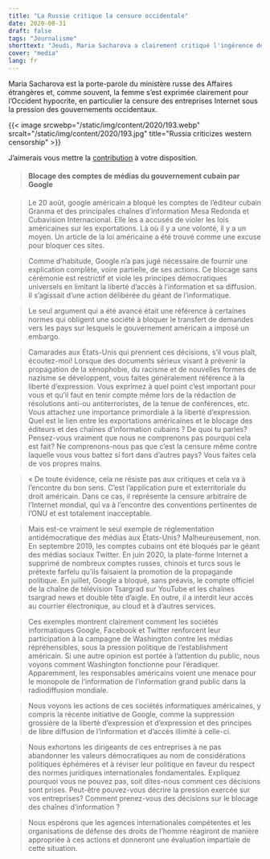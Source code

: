 ```yaml
---
title: "La Russie critique la censure occidentale"
date: 2020-08-31
draft: false
tags: "Journalisme"
shorttext: "Jeudi, Maria Sacharova a clairement critiqué l'ingérence des entreprises occidentales dans la libre opinion."
cover: "media"
lang: fr
---
```


Maria Sacharova est la porte-parole du ministère russe des Affaires étrangères et, comme souvent, la femme s’est exprimée clairement pour l’Occident hypocrite, en particulier la censure des entreprises Internet sous la pression des gouvernements occidentaux.

{{< image srcwebp="/static/img/content/2020/193.webp" srcalt="/static/img/content/2020/193.jpg" title="Russia criticizes western censorship" >}}

J’aimerais vous mettre la [contribution](https://www.mid.ru/ru/foreign_policy/news/-/asset_publisher/cKNonkJE02Bw/content/id/4302496#10 "Брифинг официального представителя МИД России М.В.Захаровой, Москва, 27 августа 2020 года") à votre disposition.

> #### Blocage des comptes de médias du gouvernement cubain par Google

> Le 20 août, google américain a bloqué les comptes de l’éditeur cubain Granma et des principales chaînes d’information Mesa Redonda et Cubavision Internacional. Elle les a accusés de violer les lois américaines sur les exportations. Là où il y a une volonté, il y a un moyen. Un article de la loi américaine a été trouvé comme une excuse pour bloquer ces sites.

> Comme d’habitude, Google n’a pas jugé nécessaire de fournir une explication complète, voire partielle, de ses actions. Ce blocage sans cérémonie est restrictif et viole les principes démocratiques universels en limitant la liberté d’accès à l’information et sa diffusion. Il s’agissait d’une action délibérée du géant de l’informatique.

> Le seul argument qui a été avancé était une référence à certaines normes qui obligent une société à bloquer le transfert de demandes vers les pays sur lesquels le gouvernement américain a imposé un embargo.

> Camarades aux États-Unis qui prennent ces décisions, s’il vous plaît, écoutez-moi! Lorsque des documents sérieux visant à prévenir la propagation de la xénophobie, du racisme et de nouvelles formes de nazisme se développent, vous faites généralement référence à la liberté d’expression. Vous exprimez à quel point c’est important pour vous et qu’il faut en tenir compte même lors de la rédaction de résolutions anti-ou antiterroristes, de la tenue de conférences, etc. Vous attachez une importance primordiale à la liberté d’expression. Quel est le lien entre les exportations américaines et le blocage des éditeurs et des chaînes d’information cubains ? De quoi tu parles? Pensez-vous vraiment que nous ne comprenons pas pourquoi cela est fait? Ne comprenons-nous pas que c’est la censure même contre laquelle vous vous battez si fort dans d’autres pays? Vous faites cela de vos propres mains.

> « De toute évidence, cela ne résiste pas aux critiques et cela va à l’encontre du bon sens. C’est l’application pure et exterritoriale du droit américain. Dans ce cas, il représente la censure arbitraire de l’Internet mondial, qui va à l’encontre des conventions pertinentes de l’ONU et est totalement inacceptable.

> Mais est-ce vraiment le seul exemple de réglementation antidémocratique des médias aux États-Unis? Malheureusement, non. En septembre 2019, les comptes cubains ont été bloqués par le géant des médias sociaux Twitter. En juin 2020, la plate-forme Internet a supprimé de nombreux comptes russes, chinois et turcs sous le prétexte farfelu qu’ils faisaient la promotion de la propagande politique. En juillet, Google a bloqué, sans préavis, le compte officiel de la chaîne de télévision Tsargrad sur YouTube et les chaînes tsargrad news et double tête d’aigle. En outre, il a interdit leur accès au courrier électronique, au cloud et à d’autres services.

> Ces exemples montrent clairement comment les sociétés informatiques Google, Facebook et Twitter renforcent leur participation à la campagne de Washington contre les médias répréhensibles, sous la pression politique de l’establishment américain. Si une autre opinion est portée à l’attention du public, nous voyons comment Washington fonctionne pour l’éradiquer. Apparemment, les responsables américains voient une menace pour le monopole de l’information de l’information grand public dans la radiodiffusion mondiale.  

> Nous voyons les actions de ces sociétés informatiques américaines, y compris la récente initiative de Google, comme la suppression grossière de la liberté d’expression et d’expression et des principes de libre diffusion de l’information et d’accès illimité à celle-ci.

> Nous exhortons les dirigeants de ces entreprises à ne pas abandonner les valeurs démocratiques au nom de considérations politiques éphémères et à réviser leur politique en faveur du respect des normes juridiques internationales fondamentales. Expliquez pourquoi vous ne pouvez pas, soit dites-nous comment ces décisions sont prises. Peut-être pouvez-vous décrire la pression exercée sur vos entreprises? Comment prenez-vous des décisions sur le blocage des chaînes d’information ?

> Nous espérons que les agences internationales compétentes et les organisations de défense des droits de l’homme réagiront de manière appropriée à ces actions et donneront une évaluation impartiale de cette situation.
